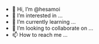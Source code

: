 - 👋 Hi, I’m @hesamoi
- 👀 I’m interested in ...
- 🌱 I’m currently learning ...
- 💞️ I’m looking to collaborate on ...
- 📫 How to reach me ...

<!---
hesamoi/hesamoi is a ✨ special ✨ repository because its `README.md` (this file) appears on your GitHub profile.
You can click the Preview link to take a look at your changes.
--->
